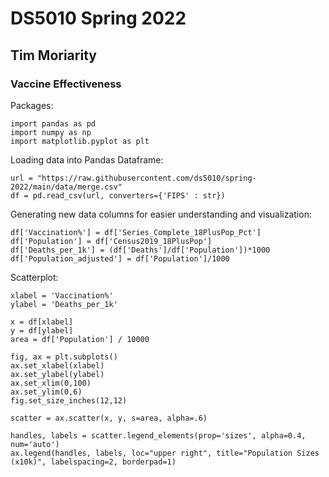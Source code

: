 # DS5010 Spring 2022
## **Tim Moriarity**
### Vaccine Effectiveness

Packages:
```
import pandas as pd
import numpy as np
import matplotlib.pyplot as plt
```


Loading data into Pandas Dataframe:
```
url = "https://raw.githubusercontent.com/ds5010/spring-2022/main/data/merge.csv"
df = pd.read_csv(url, converters={'FIPS' : str})
```

Generating new data columns for easier understanding and visualization:
```
df['Vaccination%'] = df['Series_Complete_18PlusPop_Pct']
df['Population'] = df['Census2019_18PlusPop']
df['Deaths_per_1k'] = (df['Deaths']/df['Population'])*1000
df['Population_adjusted'] = df['Population']/1000
```

Scatterplot:
```
xlabel = 'Vaccination%'
ylabel = 'Deaths_per_1k'

x = df[xlabel]
y = df[ylabel]
area = df['Population'] / 10000

fig, ax = plt.subplots()
ax.set_xlabel(xlabel)
ax.set_ylabel(ylabel)
ax.set_xlim(0,100)
ax.set_ylim(0,6)
fig.set_size_inches(12,12)

scatter = ax.scatter(x, y, s=area, alpha=.6)

handles, labels = scatter.legend_elements(prop='sizes', alpha=0.4, num='auto')
ax.legend(handles, labels, loc="upper right", title="Population Sizes (x10k)", labelspacing=2, borderpad=1)
```
